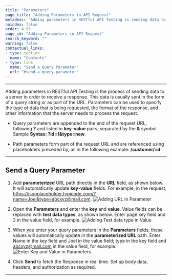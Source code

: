 ```yaml
---
title: "Parameters"
page_title: "Adding Parameters in API Request"
metadesc: "Adding parameters in RESTful API Testing is sending data to a server in order to get a response. Learn how to add Parameters in API Request in Testsigma"
noindex: false
order: 4.93
page_id: "Adding Parameters in API Request"
search_keyword: ""
warning: false
contextual_links:
- type: section
  name: "Contents" 
- type: link
  name: "Send a Query Parameter"
  url: "#send-a-query-parameter"
---
```


---

Adding parameters in RESTful API Testing is the process of sending data to a server in order to receive a response. This data is usually sent in the form of a query string or as part of the URL. Parameters can be used to specify the type of data that is being requested, the format of the response, and other information that the server needs to process the request.

- Query parameters are appended to the end of the request URL, following **?** and listed in **key**-**value** pairs, separated by the **&** symbol. Sample **Syntax: ?id=1&type=new**.

- Path parameters form part of the request URL and are referenced using placeholders preceded by, as in the following example: **/customer/:id**

---

## **Send a Query Parameter**

1. Add **parameterized** URL path directly in the **URL** field, as shown below. It will automatically update **key**-**value** fields. For example, in the request, <br>https://jsonplaceholder.typicode.com/?name=Joel&type=abcxyz@mail.com. ![Adding URL in Parameter](https://s3.amazonaws.com/static-docs.testsigma.com/new_images/projects/overview/parametersurl_restapi.gif)

2. Open the **Parameters** and enter the **key** and **value**. Value fields can be replaced with **test data types**, as shown below. Enter page key field and 2 in the value field, for example.
![Adding Test data type in Value](https://s3.amazonaws.com/static-docs.testsigma.com/new_images/projects/overview/parameters_testdata_restapi.gif)

3. When you enter your query parameters in the **Parameters** fields, these values will automatically update in the **parameterized URL** path. Enter Name in the key field and Joel in the value field; type in the key field and abcxyz@mail.com in the value field, for example. ![Enter Key and Value in Parameters](https://s3.amazonaws.com/static-docs.testsigma.com/new_images/projects/overview/parameters_restapi.gif)

4. Click **Send** to fetch the Response in real time. Set up body data, headers, and authorization as required.

---



